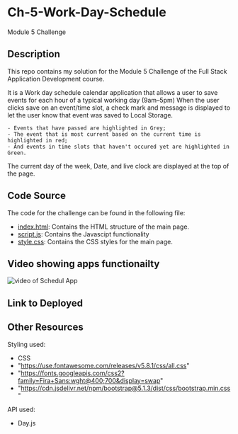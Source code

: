 # Ch-5-Work-Day-Schedule
Module 5 Challenge

## Description
This repo contains my solution for the Module 5 Challenge of the Full Stack Application Development course.

It is a Work day schedule calendar application that allows a user to save events for each hour of a typical working day (9am–5pm)
When the user clicks save on an event/time slot, a check mark and message is displayed to let the user know that event was saved to Local Storage.

    - Events that have passed are highlighted in Grey; 
    - The event that is most current based on the current time is highlighted in red;
    - And events in time slots that haven't occured yet are highlighted in Green.

The current day of the week, Date, and live clock are displayed at the top of the page.

## Code Source
The code for the challenge can be found in the following file:
- [index.html](index.html): Contains the HTML structure of the main page.
- [script.js](script.js): Contains the Javascipt functionality 
- [style.css](style.css): Contains the CSS styles for the main page.

## Video showing apps functionailty
![video of Schedul App](https://github.com/BenPalac1/Ch-5-Work-Day-Schedule/assets/139652929/069cf1be-0477-44ee-a455-bf0436e85f3e)

## Link to Deployed


## Other Resources
Styling used:
  - CSS
  - "https://use.fontawesome.com/releases/v5.8.1/css/all.css"
  - "https://fonts.googleapis.com/css2?family=Fira+Sans:wght@400;700&display=swap"
  - "https://cdn.jsdelivr.net/npm/bootstrap@5.1.3/dist/css/bootstrap.min.css"

API used:
  - Day.js




